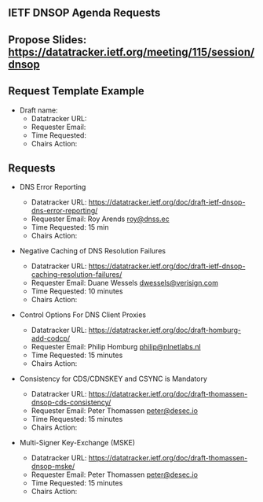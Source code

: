 ## IETF DNSOP Agenda Requests

## Propose Slides: https://datatracker.ietf.org/meeting/115/session/dnsop

## Request Template Example

*   Draft name:
    - Datatracker URL:
    - Requester Email:
    - Time Requested:
    - Chairs Action:

## Requests

*   DNS Error Reporting
    - Datatracker URL: https://datatracker.ietf.org/doc/draft-ietf-dnsop-dns-error-reporting/
    - Requester Email: Roy Arends <roy@dnss.ec>
    - Time Requested: 15 min
    - Chairs Action:

*   Negative Caching of DNS Resolution Failures
    - Datatracker URL: https://datatracker.ietf.org/doc/draft-ietf-dnsop-caching-resolution-failures/
    - Requester Email: Duane Wessels dwessels@verisign.com
    - Time Requested: 10 minutes
    - Chairs Action:

*   Control Options For DNS Client Proxies
    - Datatracker URL: https://datatracker.ietf.org/doc/draft-homburg-add-codcp/
    - Requester Email: Philip Homburg philip@nlnetlabs.nl
    - Time Requested: 15 minutes
    - Chairs Action:

*   Consistency for CDS/CDNSKEY and CSYNC is Mandatory
    - Datatracker URL: https://datatracker.ietf.org/doc/draft-thomassen-dnsop-cds-consistency/
    - Requester Email: Peter Thomassen <peter@desec.io>
    - Time Requested: 15 minutes
    - Chairs Action:

*   Multi-Signer Key-Exchange (MSKE)
    - Datatracker URL: https://datatracker.ietf.org/doc/draft-thomassen-dnsop-mske/
    - Requester Email: Peter Thomassen <peter@desec.io>
    - Time Requested: 15 minutes
    - Chairs Action:

